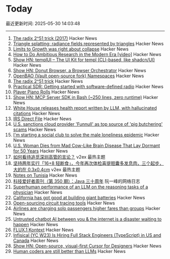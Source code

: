 # Today

最近更新时间: 2025-05-30 14:03:48

--- 
1. [The radix 2^51 trick (2017)](https://www.chosenplaintext.ca/articles/radix-2-51-trick.html) Hacker News
2. [Triangle splatting: radiance fields represented by triangles](https://trianglesplatting.github.io/) Hacker News
3. [Limits to Growth was right about collapse](https://thenextwavefutures.wordpress.com/2025/05/20/limits-to-growth-was-right-about-overshoot-and-collapse-new-data/) Hacker News
4. [How to Do Ambitious Research in the Modern Era [video]](https://www.youtube.com/watch?v=w7DVlI_Ztq8) Hacker News
5. [Show HN: templUI – The UI Kit for templ (CLI-based, like shadcn/UI)](https://templui.io/) Hacker News
6. [Show HN: Donut Browser, a Browser Orchestrator](https://donutbrowser.com/) Hacker News
7. [OpenBAO (Vault open-source fork) Namespaces](https://openbao.org/blog/namespaces-announcement/) Hacker News
8. [The radix 2^51 trick](https://www.chosenplaintext.ca/articles/radix-2-51-trick.html) Hacker News
9. [Practical SDR: Getting started with software-defined radio](https://nostarch.com/practical-sdr) Hacker News
10. [Player Piano Rolls](https://omeka-s.library.illinois.edu/s/MPAL/page/player-piano-rolls-landing) Hacker News
11. [Show HN: MCP Server SDK in Bash (~250 lines, zero runtime)](https://github.com/muthuishere/mcp-server-bash-sdk) Hacker News
12. [White House releases health report written by LLM, with hallucinated citations](https://www.nytimes.com/2025/05/29/well/maha-report-citations.html) Hacker News
13. [IRS Direct File](https://github.com/IRS-Public/direct-file) Hacker News
14. [U.S. sanctions cloud provider 'Funnull' as top source of 'pig butchering' scams](https://krebsonsecurity.com/2025/05/u-s-sanctions-cloud-provider-funnull-as-top-source-of-pig-butchering-scams/) Hacker News
15. [I'm starting a social club to solve the male loneliness epidemic](https://wave3.social) Hacker News
16. [U.S. Woman Dies from Mad Cow-Like Brain Disease That Lay Dormant for 50 Years](https://gizmodo.com/u-s-woman-dies-from-mad-cow-like-brain-disease-that-lay-dormant-for-50-years-2000603359) Hacker News
17. [如何看待追觅深圳高管的言论？](https://www.v2ex.com/t/1135326) v2ex 最热主题
18. [坚持两年实行「16+8 轻断食」，今年再次体检喜提胆囊多发息肉，三个起步，大的在 0.3x0.4cm](https://www.v2ex.com/t/1135319) v2ex 最热主题
19. [Notes on Tunisia](https://mattlakeman.org/2025/05/29/notes-on-tunisia/) Hacker News
20. [科技爱好者周刊（第 350 期）：Java 三十周年](http://www.ruanyifeng.com/blog/2025/05/weekly-issue-350.html) 阮一峰的网络日志
21. [Superhuman performance of an LLM on the reasoning tasks of a physician](https://arxiv.org/abs/2412.10849) Hacker News
22. [California has got good at building giant batteries](https://www.economist.com/united-states/2025/05/22/california-has-got-really-good-at-building-giant-batteries) Hacker News
23. [Open-sourcing circuit tracing tools](https://www.anthropic.com/research/open-source-circuit-tracing) Hacker News
24. [Airlines are charging solo passengers higher fares than groups](https://thriftytraveler.com/news/airlines/airlines-charging-solo-travelers-higher-fares/) Hacker News
25. [Untrusted chatbot AI between you & the internet is a disaster waiting to happen](https://macwright.com/2025/05/29/putting-an-untrusted-chat-layer-is-a-disaster) Hacker News
26. [FLUX.1 Kontext](https://bfl.ai/models/flux-kontext) Hacker News
27. [Infisical (YC W23) Is Hiring Full Stack Engineers (TypeScript) in US and Canada](https://www.ycombinator.com/companies/infisical/jobs/vGwCQVk-full-stack-engineer-us-canada) Hacker News
28. [Show HN: Open-source, visual-first Cursor for Designers](https://beta.onlook.com/) Hacker News
29. [Human coders are still better than LLMs](https://antirez.com/news/153) Hacker News
